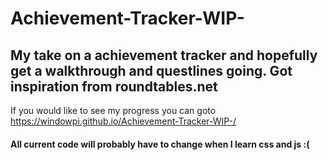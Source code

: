# Achievement-Tracker-WIP-

## My take on a achievement tracker and hopefully get a walkthrough and questlines going. Got inspiration from roundtables.net 

If you would like to see my progress you can goto https://windowpi.github.io/Achievement-Tracker-WIP-/

#### All current code will probably have to change when I learn css and js :( 
